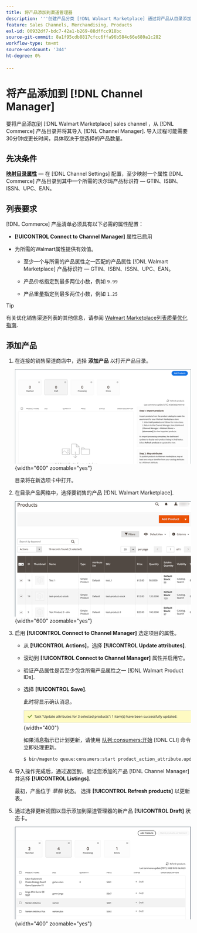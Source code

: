 ```yaml
---
title: 将产品添加到渠道管理器
description: '''创建产品分类 [!DNL Walmart Marketplace] 通过将产品从目录添加到在Channel Manager中配置的销售渠道来进行销售。'
feature: Sales Channels, Merchandising, Products
exl-id: 00932df7-bdc7-42a1-b269-88dffcc918bc
source-git-commit: 8a1f95cdb8817cfcc6ffa96b584c66e680a1c282
workflow-type: tm+mt
source-wordcount: '344'
ht-degree: 0%

---
```



# 将产品添加到 [!DNL Channel Manager]

要将产品添加到 [!DNL Walmart Marketplace] sales channel ，从 [!DNL Commerce] 产品目录并将其导入 [!DNL Channel Manager].
导入过程可能需要30分钟或更长时间，具体取决于您选择的产品数量。

## 先决条件

**[映射目录属性](map-catalog-attributes.md)** — 在 [!DNL Channel Settings] 配置，至少映射一个属性 [!DNL Commerce] 产品目录到其中一个所需的沃尔玛产品标识符 — GTIN、ISBN、ISSN、UPC、EAN。

## 列表要求

[!DNL Commerce] 产品清单必须具有以下必需的属性配置：

- **[!UICONTROL Connect to Channel Manager]** 属性已启用

- 为所需的Walmart属性提供有效值。

   - 至少一个与所需的产品属性之一匹配的产品属性 [!DNL Walmart Marketplace] 产品标识符 — GTIN、ISBN、ISSN、UPC、EAN。

   - 产品价格指定到最多两位小数，例如 `9.99`

   - 产品重量指定到最多两位小数，例如 `1.25`

>[!TIP]
>
>有关优化销售渠道列表的其他信息，请参阅 [Walmart Marketplace列表质量优化指南](https://marketplace.walmart.com/wp-content/uploads/2020/09/WMP_listing_quality_optimization_guide.pdf).

## 添加产品

1. 在连接的销售渠道商店中，选择 **添加产品** 以打开产品目录。

   ![将产品添加到Sales Channel商店](assets/add-initial-products-to-connected-channel.png){width="600" zoomable="yes"}

   目录将在新选项卡中打开。

1. 在目录产品网格中，选择要销售的产品 [!DNL Walmart Marketplace].

   ![将产品发送到Sales Channel商店](assets/select-products-from-catalog.png){width="600" zoomable="yes"}

1. 启用 **[!UICONTROL Connect to Channel Manager]** 选定项目的属性。

   - 从 **[!UICONTROL Actions]**，选择 **[!UICONTROL Update attributes]**.

   - 滚动到 **[!UICONTROL Connect to Channel Manager]** 属性并启用它。

   - 验证产品属性是否至少包含所需产品属性之一 [!DNL Walmart Product IDs].

   - 选择 **[!UICONTROL Save]**.

     此时将显示确认消息。

     ![产品从目录导入到销售渠道确认消息](assets/product-import-from-catalog-confirmation.png){width="400"}

     如果消息指示已计划更新，请使用 [队列:consumers:开始](https://experienceleague.adobe.com/docs/commerce-operations/configuration-guide/cli/start-message-queues.html) [!DNL CLI] 命令立即处理更新。

     ```bash
     $ bin/magento queue:consumers:start product_action_attribute.update
     ```

1. 导入操作完成后，通过返回到，验证您添加的产品 [!DNL Channel Manager] 并选择 **[!UICONTROL Listings]**.

   最初，产品位于 *草稿* 状态。 选择 **[!UICONTROL Refresh products]** 以更新表。

1. 通过选择更新视图以显示添加到渠道管理器的新产品 **[!UICONTROL Draft]** 状态卡。

   ![产品已导入连接的销售渠道](assets/products-in-marketplace-sales-channel.png){width="400" zoomable="yes"}


